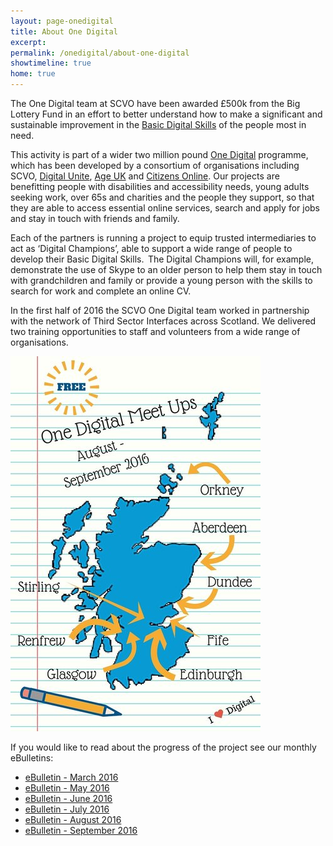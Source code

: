 ```yaml
---
layout: page-onedigital
title: About One Digital
excerpt:
permalink: /onedigital/about-one-digital
showtimeline: true
home: true
---
```


The One Digital team at SCVO have been awarded £500k from the Big Lottery Fund in an effort to better understand how to make a significant and sustainable improvement in the [Basic Digital Skills](http://www.go-on.co.uk/get-involved/basic-digital-skills/) of the people most in need. 

This activity is part of a wider two million pound [One Digital](https://www.biglotteryfund.org.uk/global-content/press-releases/uk-wide/090915_uk_digital-skills/) programme, which has been developed by a consortium of organisations including SCVO, [Digital Unite](http://digitalunite.com/), [Age UK](http://www.ageuk.org.uk/) and [Citizens Online](http://www.citizensonline.org.uk/). Our projects are benefitting people with disabilities and accessibility needs, young adults seeking work, over 65s and charities and the people they support, so that they are able to access essential online services, search and apply for jobs and stay in touch with friends and family. 

Each of the partners is running a project to equip trusted intermediaries to act as ‘Digital Champions’, able to support a wide range of people to develop their Basic Digital Skills.  The Digital Champions will, for example, demonstrate the use of Skype to an older person to help them stay in touch with grandchildren and family or provide a young person with the skills to search for work and complete an online CV. 

In the first half of 2016 the SCVO One Digital team worked in partnership with the network of Third Sector Interfaces across Scotland. We delivered two training opportunities to staff and volunteers from a wide range of organisations.

![Meet ups](/images/onedigital/elblogsmall.jpg)

If you would like to read about the progress of the project see our monthly eBulletins: 

<ul>
<li><a href="http://email.scvo.org.uk/t/r-559C24ADCD2257192540EF23F30FEDED">eBulletin - March 2016</a></li>
<li><a href="http://email.scvo.org.uk/t/r-DA087C0836F79ED32540EF23F30FEDED">eBulletin - May 2016</a></li>
<li><a href="http://email.scvo.org.uk/t/r-0A347F0E0C43FEE02540EF23F30FEDED">eBulletin - June 2016</a></li>
<li><a href="http://email.scvo.org.uk/t/r-ADB71C15896B70D92540EF23F30FEDED">eBulletin - July 2016</a></li>
<li><a href="http://email.scvo.org.uk/t/r-7C2239E08D099B342540EF23F30FEDED">eBulletin - August 2016</a></li>
<li><a href="http://email.scvo.org.uk/t/r-FDE6F5440B9DB4842540EF23F30FEDED">eBulletin - September 2016</a></li>
</ul> 
